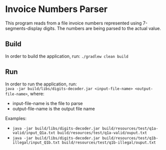 # Invoice Numbers Parser
This program reads from a file invoice numbers represented using 7-segments-display digits.
The numbers are being parsed to the actual value.

## Build
In order to build the application, run:
`./gradlew clean build`

## Run
In order to run the application, run:<br>
`java -jar build/libs/digits-decoder.jar <input-file-name> <output-file-name>`, where:
* input-file-name is the file to parse
* output-file-name is the output file name

Examples:
* `java -jar build/libs/digits-decoder.jar build/resources/test/q1a-valid/input_Q1a.txt build/resources/test/q1a-valid/ouput.txt`
* `java -jar build/libs/digits-decoder.jar build/resources/test/q1b-illegal/input_Q1b.txt build/resources/test/q1b-illegal/ouput.txt`

